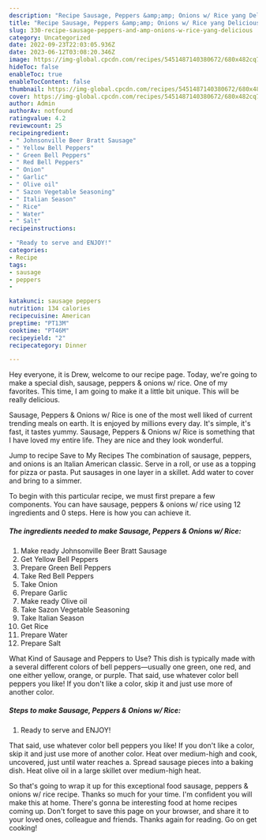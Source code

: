 ```yaml
---
description: "Recipe Sausage, Peppers &amp;amp; Onions w/ Rice yang Delicious}"
title: "Recipe Sausage, Peppers &amp;amp; Onions w/ Rice yang Delicious}"
slug: 330-recipe-sausage-peppers-and-amp-onions-w-rice-yang-delicious
category: Uncategorized
date: 2022-09-23T22:03:05.936Z
date: 2023-06-12T03:08:20.346Z
image: https://img-global.cpcdn.com/recipes/5451487140380672/680x482cq70/sausage-peppers-onions-w-rice-recipe-main-photo.jpg
hideToc: false
enableToc: true
enableTocContent: false
thumbnail: https://img-global.cpcdn.com/recipes/5451487140380672/680x482cq70/sausage-peppers-onions-w-rice-recipe-main-photo.jpg
cover: https://img-global.cpcdn.com/recipes/5451487140380672/680x482cq70/sausage-peppers-onions-w-rice-recipe-main-photo.jpg
author: Admin
authorAv: notfound
ratingvalue: 4.2
reviewcount: 25
recipeingredient:
- " Johnsonville Beer Bratt Sausage"
- " Yellow Bell Peppers"
- " Green Bell Peppers"
- " Red Bell Peppers"
- " Onion"
- " Garlic"
- " Olive oil"
- " Sazon Vegetable Seasoning"
- " Italian Season"
- " Rice"
- " Water"
- " Salt"
recipeinstructions:

- "Ready to serve and ENJOY!"
categories:
- Recipe
tags:
- sausage
- peppers
- 

katakunci: sausage peppers  
nutrition: 134 calories
recipecuisine: American
preptime: "PT13M"
cooktime: "PT46M"
recipeyield: "2"
recipecategory: Dinner

---
```



Hey everyone, it is Drew, welcome to our recipe page. Today, we're going to make a special dish, sausage, peppers &amp; onions w/ rice. One of my favorites. This time, I am going to make it a little bit unique. This will be really delicious.

Sausage, Peppers &amp; Onions w/ Rice is one of the most well liked of current trending meals on earth. It is enjoyed by millions every day. It's simple, it's fast, it tastes yummy. Sausage, Peppers &amp; Onions w/ Rice is something that I have loved my entire life. They are nice and they look wonderful.

Jump to recipe Save to My Recipes The combination of sausage, peppers, and onions is an Italian American classic. Serve in a roll, or use as a topping for pizza or pasta. Put sausages in one layer in a skillet. Add water to cover and bring to a simmer.


To begin with this particular recipe, we must first prepare a few components. You can have sausage, peppers &amp; onions w/ rice using 12 ingredients and 0 steps. Here is how you can achieve it.

<!--inarticleads1-->

##### The ingredients needed to make Sausage, Peppers &amp; Onions w/ Rice:

1. Make ready  Johnsonville Beer Bratt Sausage
1. Get  Yellow Bell Peppers
1. Prepare  Green Bell Peppers
1. Take  Red Bell Peppers
1. Take  Onion
1. Prepare  Garlic
1. Make ready  Olive oil
1. Take  Sazon Vegetable Seasoning
1. Take  Italian Season
1. Get  Rice
1. Prepare  Water
1. Prepare  Salt


What Kind of Sausage and Peppers to Use? This dish is typically made with a several different colors of bell peppers—usually one green, one red, and one either yellow, orange, or purple. That said, use whatever color bell peppers you like! If you don&#39;t like a color, skip it and just use more of another color. 

<!--inarticleads2-->

##### Steps to make Sausage, Peppers &amp; Onions w/ Rice:


1. Ready to serve and ENJOY!

That said, use whatever color bell peppers you like! If you don&#39;t like a color, skip it and just use more of another color. Heat over medium-high and cook, uncovered, just until water reaches a. Spread sausage pieces into a baking dish. Heat olive oil in a large skillet over medium-high heat. 

So that's going to wrap it up for this exceptional food sausage, peppers &amp; onions w/ rice recipe. Thanks so much for your time. I'm confident you will make this at home. There's gonna be interesting food at home recipes coming up. Don't forget to save this page on your browser, and share it to your loved ones, colleague and friends. Thanks again for reading. Go on get cooking!
